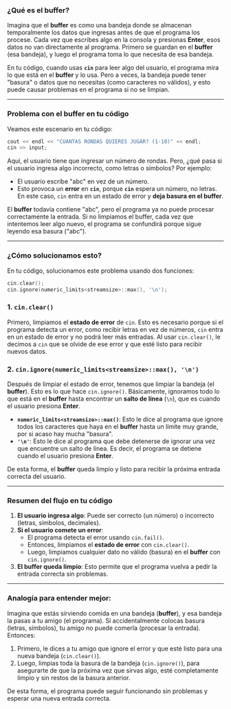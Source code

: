 ### ¿Qué es el buffer?

Imagina que el **buffer** es como una bandeja donde se almacenan temporalmente los datos que ingresas antes de que el programa los procese. Cada vez que escribes algo en la consola y presionas **Enter**, esos datos no van directamente al programa. Primero se guardan en el **buffer** (esa bandeja), y luego el programa toma lo que necesita de esa bandeja.

En tu código, cuando usas **`cin`** para leer algo del usuario, el programa mira lo que está en el **buffer** y lo usa. Pero a veces, la bandeja puede tener "basura" o datos que no necesitas (como caracteres no válidos), y esto puede causar problemas en el programa si no se limpian.

---

### Problema con el buffer en tu código

Veamos este escenario en tu código:

```cpp
cout << endl << "CUANTAS RONDAS QUIERES JUGAR? (1-10)" << endl;
cin >> input;
```

Aquí, el usuario tiene que ingresar un número de rondas. Pero, ¿qué pasa si el usuario ingresa algo incorrecto, como letras o símbolos? Por ejemplo:

- El usuario escribe "abc" en vez de un número.
- Esto provoca un **error** en **`cin`**, porque **`cin`** espera un número, no letras. En este caso, `cin` entra en un estado de error y **deja basura en el buffer**.

El **buffer** todavía contiene "abc", pero el programa ya no puede procesar correctamente la entrada. Si no limpiamos el buffer, cada vez que intentemos leer algo nuevo, el programa se confundirá porque sigue leyendo esa basura ("abc").

---

### ¿Cómo solucionamos esto?

En tu código, solucionamos este problema usando dos funciones:

```cpp
cin.clear();
cin.ignore(numeric_limits<streamsize>::max(), '\n');
```

### 1. **`cin.clear()`**

Primero, limpiamos el **estado de error** de `cin`. Esto es necesario porque si el programa detecta un error, como recibir letras en vez de números, `cin` entra en un estado de error y no podrá leer más entradas. Al usar `cin.clear()`, le decimos a `cin` que se olvide de ese error y que esté listo para recibir nuevos datos.

### 2. **`cin.ignore(numeric_limits<streamsize>::max(), '\n')`**

Después de limpiar el estado de error, tenemos que limpiar la bandeja (el **buffer**). Esto es lo que hace `cin.ignore()`. Básicamente, ignoramos todo lo que está en el **buffer** hasta encontrar un **salto de línea** (`\n`), que es cuando el usuario presiona **Enter**.

- **`numeric_limits<streamsize>::max()`**: Esto le dice al programa que ignore todos los caracteres que haya en el **buffer** hasta un límite muy grande, por si acaso hay mucha "basura".
- **`'\n'`**: Esto le dice al programa que debe detenerse de ignorar una vez que encuentre un salto de línea. Es decir, el programa se detiene cuando el usuario presiona **Enter**.

De esta forma, el **buffer** queda limpio y listo para recibir la próxima entrada correcta del usuario.

---

### Resumen del flujo en tu código

1. **El usuario ingresa algo**: Puede ser correcto (un número) o incorrecto (letras, símbolos, decimales).
2. **Si el usuario comete un error**:
    - El programa detecta el error usando `cin.fail()`.
    - Entonces, limpiamos el **estado de error** con `cin.clear()`.
    - Luego, limpiamos cualquier dato no válido (basura) en el **buffer** con `cin.ignore()`.
3. **El buffer queda limpio**: Esto permite que el programa vuelva a pedir la entrada correcta sin problemas.

---

### Analogía para entender mejor:

Imagina que estás sirviendo comida en una bandeja (**buffer**), y esa bandeja la pasas a tu amigo (el programa). Si accidentalmente colocas basura (letras, símbolos), tu amigo no puede comerla (procesar la entrada). Entonces:

1. Primero, le dices a tu amigo que ignore el error y que esté listo para una nueva bandeja (`cin.clear()`).
2. Luego, limpias toda la basura de la bandeja (`cin.ignore()`), para asegurarte de que la próxima vez que sirvas algo, esté completamente limpio y sin restos de la basura anterior.

De esta forma, el programa puede seguir funcionando sin problemas y esperar una nueva entrada correcta.
